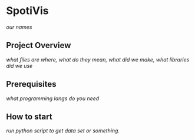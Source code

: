 # SpotiVis
*our names*

## Project Overview
*what files are where, what do they mean, what did we make, what libraries did we use*

## Prerequisites
*what programming langs do you need*

## How to start
*run python script to get data set or something.*